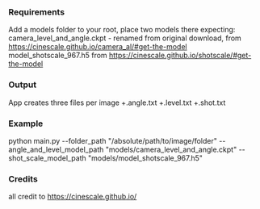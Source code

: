 ### Requirements
Add a models folder to your root, place two models there
expecting:
camera_level_and_angle.ckpt - renamed from original download, from https://cinescale.github.io/camera_al/#get-the-model
model_shotscale_967.h5 from https://cinescale.github.io/shotscale/#get-the-model

### Output
App creates three files per image
+.angle.txt
+.level.txt
+.shot.txt

### Example

python main.py --folder_path "/absolute/path/to/image/folder" --angle_and_level_model_path "models/camera_level_and_angle.ckpt" --shot_scale_model_path "models/model_shotscale_967.h5"

### Credits
all credit to https://cinescale.github.io/
